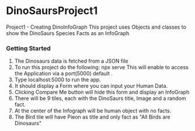 # DinoSaursProject1

Project1 - Creating DinoInfoGraph
This project uses Objects and classes to show the DinoSaurs Species Facts as
an InfoGraph

### Getting Started

1.  The Dinosaurs data is fetched from a JSON file
2.  To run this project do the following:
       npx serve
    This will enable to access the Application via a port(5000) default .
3.  Type localhost:5000 to run the app.
4.  It should display a Form where you can input your Human Data.
5.  Clicking Compare Me button will hide this form and display an InfoGraph
6.  There will be 9 tiles, each with the DinoSaurs title, Image and a random fact.
7.  At the center of the Infograph will be human object with no facts.
8.  The Bird tile will have Pieon as title and only fact as "All Birds are Dinosaurs"
